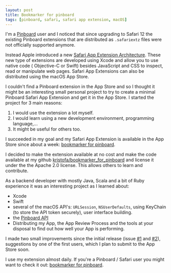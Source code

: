 ```yaml
---
layout: post
title: Bookmarker for pinboard
tags: [pinboard, safari, safari app extension, macOS]
---
```


I'm a [Pinboard](https://pinboard.in) user and I noticed that since upgrading to Safari 12 the existing Pinboard extensions that are distributed as `.safariextz` files were not officially supported anymore.  

Instead Apple introduced a new [Safari App Extension Architecture](https://developer.apple.com/documentation/safariservices/safari_app_extensions). These new type of extensions are developed using Xcode and allow you to use native code ( Objective-C or Swift) besides JavaScript and CSS to inspect, read or manipulate web pages. Safari App Extensions can also be distributed using the macOS App Store.  

I couldn't find a Pinboard extension in the App Store and so I thought it might be an interesting small personal project to try to create a minimal Pinboard Safari App Extension and get it in the App Store. I started the project for 3 main reasons:

   1. I would use the extension a lot myself.
   2. I would learn using a new development environment, programming language,... 
   3. It might be useful for others too.

I succeeded in my goal and my Safari App Extension is available in the App Store since about a week: [bookmarker for pinboard](https://itunes.apple.com/de/app/bookmarker-for-pinboard/id1451400394?l=en&mt=12). 

I decided to make the extension available at no cost and make the code available at my github [kristofa/bookmarker_for_pinboard](https://github.com/kristofa/bookmarker_for_pinboard) and license it under the the Apache 2.0 license.  This allows others to learn and contribute.

As a backend developer with mostly Java, Scala and a bit of Ruby experience it was an interesting project as I learned about:

   * Xcode
   * Swift
   * several of the macOS API's: `URLSession`, `NSUserDefaults`, using KeyChain (to store the API token securely), user interface building.
   * the [Pinboard API](https://pinboard.in/api/)
   * Distributing my App, the App Review Process and the tools at your disposal to find out how well your App is performing.


I made two small improvements since the initial release (issue [#1](https://github.com/kristofa/bookmarker_for_pinboard/issues/1) and [#2](https://github.com/kristofa/bookmarker_for_pinboard/issues/2)), suggestions by one of the first users, which I plan to submit to the App Store soon.  

I use my extension almost daily. If you're a Pinboard / Safari user you might want to check it out: [bookmarker for pinboard](https://itunes.apple.com/de/app/bookmarker-for-pinboard/id1451400394?l=en&mt=12).


